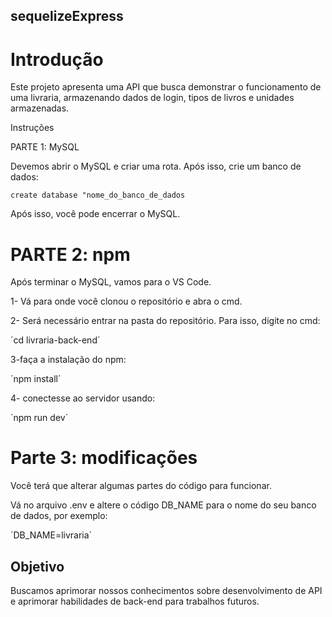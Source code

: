 ## sequelizeExpress

# Introdução

Este projeto apresenta uma API que busca demonstrar o funcionamento de uma livraria, armazenando dados de login, tipos de livros e unidades armazenadas.

Instruções

PARTE 1: MySQL

Devemos abrir o MySQL e criar uma rota. Após isso, crie um banco de dados:

```create database "nome_do_banco_de_dados```

Após isso, você pode encerrar o MySQL.

# PARTE 2: npm

Após terminar o MySQL, vamos para o VS Code.

1- Vá para onde você clonou o repositório e abra o cmd.

2- Será necessário entrar na pasta do repositório. Para isso, digite no cmd:

´cd livraria-back-end´

3-faça a instalação do npm:

´npm install´

4- conectesse ao servidor usando:

´npm run dev´


# Parte 3: modificações

Você terá que alterar algumas partes do código para funcionar.

Vá no arquivo .env e altere o código DB_NAME para o nome do seu banco de dados, por exemplo:

´DB_NAME=livraria´

## Objetivo
Buscamos aprimorar nossos conhecimentos sobre desenvolvimento de API e aprimorar habilidades de back-end para trabalhos futuros.













